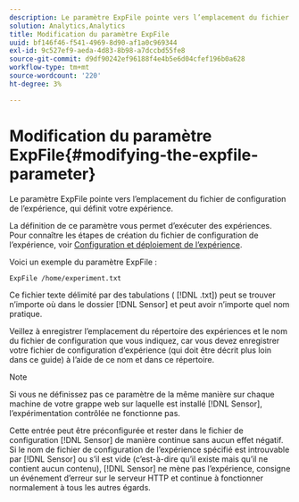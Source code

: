 ```yaml
---
description: Le paramètre ExpFile pointe vers l’emplacement du fichier de configuration de l’expérience, qui définit votre expérience.
solution: Analytics,Analytics
title: Modification du paramètre ExpFile
uuid: bf146f46-f541-4969-8d90-af1a0c969344
exl-id: 9c527ef9-aeda-4d83-8b98-a7dccbd55fe8
source-git-commit: d9df90242ef96188f4e4b5e6d04cfef196b0a628
workflow-type: tm+mt
source-wordcount: '220'
ht-degree: 3%

---
```


# Modification du paramètre ExpFile{#modifying-the-expfile-parameter}

Le paramètre ExpFile pointe vers l’emplacement du fichier de configuration de l’expérience, qui définit votre expérience.

La définition de ce paramètre vous permet d’exécuter des expériences. Pour connaître les étapes de création du fichier de configuration de l’expérience, voir [Configuration et déploiement de l’expérience](../../../home/c-undst-ctrld-exp/t-crt-ctrld-exp/c-cnfg-dply-exp.md#concept-50f1de0242904698937bb72b3ea1b429).

Voici un exemple du paramètre ExpFile :

```
ExpFile /home/experiment.txt
```

Ce fichier texte délimité par des tabulations ( [!DNL .txt]) peut se trouver n’importe où dans le dossier [!DNL Sensor] et peut avoir n’importe quel nom pratique.

Veillez à enregistrer l’emplacement du répertoire des expériences et le nom du fichier de configuration que vous indiquez, car vous devez enregistrer votre fichier de configuration d’expérience (qui doit être décrit plus loin dans ce guide) à l’aide de ce nom et dans ce répertoire.

>[!NOTE]
>
>Si vous ne définissez pas ce paramètre de la même manière sur chaque machine de votre grappe web sur laquelle est installé [!DNL Sensor], l’expérimentation contrôlée ne fonctionne pas.

Cette entrée peut être préconfigurée et rester dans le fichier de configuration [!DNL Sensor] de manière continue sans aucun effet négatif. Si le nom de fichier de configuration de l’expérience spécifié est introuvable par [!DNL Sensor] ou s’il est vide (c’est-à-dire qu’il existe mais qu’il ne contient aucun contenu), [!DNL Sensor] ne mène pas l’expérience, consigne un événement d’erreur sur le serveur HTTP et continue à fonctionner normalement à tous les autres égards.
